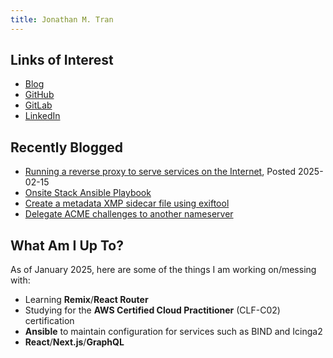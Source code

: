```yaml
---
title: Jonathan M. Tran
---
```


## Links of Interest

* [Blog](https://blog.jonathanmtran.com)
* [GitHub](https://www.github.com/jonathanmtran)
* [GitLab](https://gitlab.com/jonathanmtran)
* [LinkedIn](https://www.linkedin.com/in/jonathanmtran)

## Recently Blogged

* [Running a reverse proxy to serve services on the Internet](https://blog.jonathanmtran.com/2025/02/running-a-reverse-proxy-to-serve-services-on-the-internet/), Posted 2025-02-15
* [Onsite Stack Ansible Playbook](https://blog.jonathanmtran.com/2025/02/onsite-stack-ansible-playbook/)
* [Create a metadata XMP sidecar file using exiftool](https://blog.jonathanmtran.com/2025/02/create-metadata-xmp-sidecar-file-using-exiftool/)
* [Delegate ACME challenges to another nameserver](https://blog.jonathanmtran.com/2020/05/delegate-acme-challenges-to-another-nameserver/)

## What Am I Up To?

As of January 2025, here are some of the things I am working on/messing with:

* Learning **Remix**/**React Router**
* Studying for the **AWS Certified Cloud Practitioner** (CLF-C02) certification
* **Ansible** to maintain configuration for services such as BIND and Icinga2
* **React**/**Next.js**/**GraphQL**
